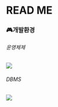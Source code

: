 # READ ME

### 🎮개발환경
###### 운영체제
<P><img src="https://img.shields.io/badge/Windows-0078D6?style=flat-square&logo=Windows&logoColor=white"/></P>

###### DBMS
<img src="https://img.shields.io/badge/MySQL 8.0.29-4479A1?style=flat-square&logo=MySQL&logoColor=white"/>



